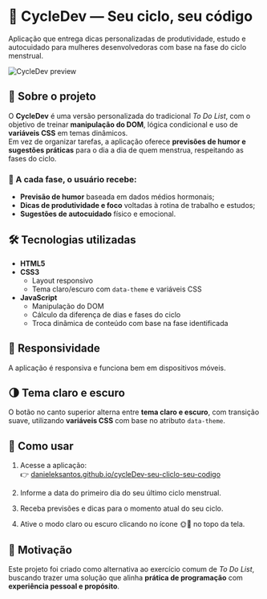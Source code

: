 # 💜 CycleDev — Seu ciclo, seu código

Aplicação que entrega dicas personalizadas de produtividade, estudo e autocuidado para mulheres desenvolvedoras com base na fase do ciclo menstrual.

![CycleDev preview](./src/cycleDev-preview.gif)</div>
## 📌 Sobre o projeto

O **CycleDev** é uma versão personalizada do tradicional *To Do List*, com o objetivo de treinar **manipulação do DOM**, lógica condicional e uso de **variáveis CSS** em temas dinâmicos.  
Em vez de organizar tarefas, a aplicação oferece **previsões de humor e sugestões práticas** para o dia a dia de quem menstrua, respeitando as fases do ciclo.

### 🌙 A cada fase, o usuário recebe:
- **Previsão de humor** baseada em dados médios hormonais;
- **Dicas de produtividade e foco** voltadas à rotina de trabalho e estudos;
- **Sugestões de autocuidado** físico e emocional.

## 🛠️ Tecnologias utilizadas

- **HTML5**
- **CSS3**
  - Layout responsivo
  - Tema claro/escuro com `data-theme` e variáveis CSS
- **JavaScript**
  - Manipulação do DOM
  - Cálculo da diferença de dias e fases do ciclo
  - Troca dinâmica de conteúdo com base na fase identificada

## 📱 Responsividade

A aplicação é responsiva e funciona bem em dispositivos móveis.

## 🌗 Tema claro e escuro

O botão no canto superior alterna entre **tema claro e escuro**, com transição suave, utilizando **variáveis CSS** com base no atributo `data-theme`.

## 🚀 Como usar

1. Acesse a aplicação:  
   👉 [danieleksantos.github.io/cycleDev-seu-cliclo-seu-codigo](https://danieleksantos.github.io/cycleDev-seu-cliclo-seu-codigo)

2. Informe a data do primeiro dia do seu último ciclo menstrual.

3. Receba previsões e dicas para o momento atual do seu ciclo.

4. Ative o modo claro ou escuro clicando no ícone 🌞🌙 no topo da tela.

## 🧠 Motivação

Este projeto foi criado como alternativa ao exercício comum de *To Do List*, buscando trazer uma solução que alinha **prática de programação** com **experiência pessoal e propósito**.

